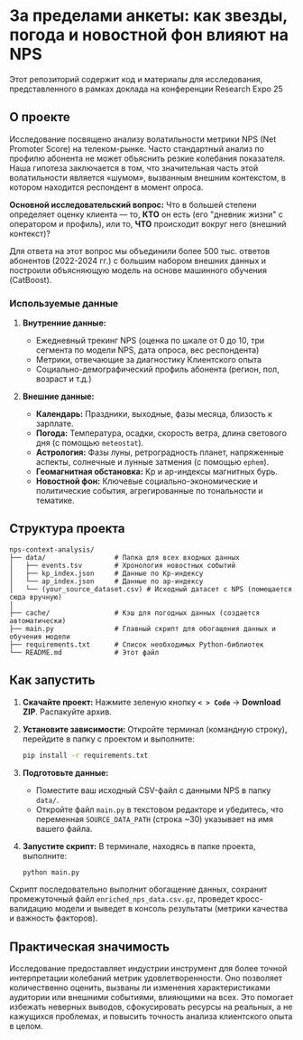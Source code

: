 # За пределами анкеты: как звезды, погода и новостной фон влияют на NPS

Этот репозиторий содержит код и материалы для исследования, представленного в рамках доклада на конференции Researсh Expo 25 

## О проекте

Исследование посвящено анализу волатильности метрики NPS (Net Promoter Score) на телеком-рынке. 
Часто стандартный анализ по профилю абонента не может объяснить резкие колебания показателя.
Наша гипотеза заключается в том, что значительная часть этой волатильности является «шумом», вызванным внешним контекстом, в котором находится респондент в момент опроса.

**Основной исследовательский вопрос:** Что в большей степени определяет оценку клиента — то, **КТО** он есть (его "дневник жизни" с оператором и профиль), или то, **ЧТО** происходит вокруг него (внешний контекст)?

Для ответа на этот вопрос мы объединили более 500 тыс. ответов абонентов (2022-2024 гг.) с большим набором внешних данных и построили объясняющую модель на основе машинного обучения (CatBoost).

### Используемые данные

1.  **Внутренние данные:**
    *   Ежедневный трекинг NPS (оценка по шкале от 0 до 10, три сегмента по модели NPS, дата опроса, вес респондента)
    *   Метрики, отвечающие за диагностику Клиентского опыта
    *   Социально-демографический профиль абонента (регион, пол, возраст и т.д.)
      
2.  **Внешние данные:**
    *   **Календарь:** Праздники, выходные, фазы месяца, близость к зарплате.
    *   **Погода:** Температура, осадки, скорость ветра, длина светового дня (с помощью `meteostat`).
    *   **Астрология:** Фазы луны, ретроградность планет, напряженные аспекты, солнечные и лунные затмения (с помощью `ephem`).
    *   **Геомагнитная обстановка:** Kp и ap-индексы магнитных бурь.
    *   **Новостной фон:** Ключевые социально-экономические и политические события, агрегированные по тональности и тематике.

## Структура проекта

```
nps-context-analysis/
├── data/                 # Папка для всех входных данных
│   ├── events.tsv        # Хронология новостных событий
│   ├── kp_index.json     # Данные по Kp-индексу
│   └── ap_index.json     # Данные по ap-индексу
│   └── (your_source_dataset.csv) # Исходный датасет с NPS (помещается сюда вручную)
│
├── cache/                # Кэш для погодных данных (создается автоматически)
├── main.py               # Главный скрипт для обогащения данных и обучения модели
├── requirements.txt      # Список необходимых Python-библиотек
└── README.md             # Этот файл
```

## Как запустить

1.  **Скачайте проект:**
    Нажмите зеленую кнопку **`< > Code`** -> **Download ZIP**. Распакуйте архив.

2.  **Установите зависимости:**
    Откройте терминал (командную строку), перейдите в папку с проектом и выполните:
    ```bash
    pip install -r requirements.txt
    ```

3.  **Подготовьте данные:**
    *   Поместите ваш исходный CSV-файл с данными NPS в папку `data/`.
    *   Откройте файл `main.py` в текстовом редакторе и убедитесь, что переменная `SOURCE_DATA_PATH` (строка ~30) указывает на имя вашего файла.

4.  **Запустите скрипт:**
    В терминале, находясь в папке проекта, выполните:
    ```bash
    python main.py
    ```

Скрипт последовательно выполнит обогащение данных, сохранит промежуточный файл `enriched_nps_data.csv.gz`, проведет кросс-валидацию модели и выведет в консоль результаты (метрики качества и важность факторов).

## Практическая значимость

Исследование предоставляет индустрии инструмент для более точной интерпретации колебаний метрик удовлетворенности. Оно позволяет количественно оценить, вызваны ли изменения характеристиками аудитории или внешними событиями, влияющими на всех.
Это помогает избежать неверных выводов, сфокусировать ресурсы на реальных, а не кажущихся проблемах, и повысить точность анализа клиентского опыта в целом.
